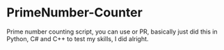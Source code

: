 # PrimeNumber-Counter
Prime number counting script, you can use or PR, basically just did this in Python, C# and C++ to test my skills, I did alright.
